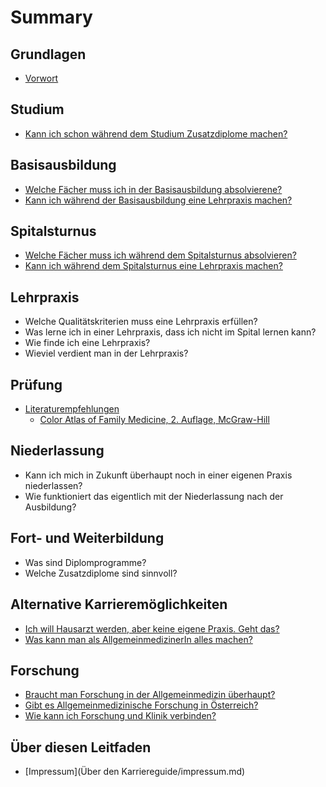 # Summary

## Grundlagen
* [Vorwort](README.md)

## Studium
* [Kann ich schon während dem Studium Zusatzdiplome machen?](kann-ich-schon-während-dem-studium-zusatzdiplome-machen.md)

## Basisausbildung
* [Welche Fächer muss ich in der Basisausbildung absolvierene?](welche-fächer-muss-ich-im-basisjahr-absolvierene.md)
* [Kann ich während der Basisausbildung eine Lehrpraxis machen?](kann-ich-während-dem-basisjahr-eine-lehrpraxis-machen.md)

## Spitalsturnus
* [Welche Fächer muss ich während dem Spitalsturnus absolvieren?](welche-fächer-muss-ich-während-dem-spitalsturnus-absolvieren.md)
* [Kann ich während dem Spitalsturnus eine Lehrpraxis machen?](kann-ich-während-dem-spitalsturnus-eine-lehrpraxis-machen.md)

## Lehrpraxis
* Welche Qualitätskriterien muss eine Lehrpraxis erfüllen?
* Was lerne ich in einer Lehrpraxis, dass ich nicht im Spital lernen kann?
* Wie finde ich eine Lehrpraxis?
* Wieviel verdient man in der Lehrpraxis?

## Prüfung
* [Literaturempfehlungen](literaturempfehlungen.md)
    * [Color Atlas of Family Medicine, 2. Auflage, McGraw-Hill](color-atlas-of-family-medicine-2-auflage-mcgraw-hill.md)

## Niederlassung
* Kann ich mich in Zukunft überhaupt noch in einer eigenen Praxis niederlassen?
* Wie funktioniert das eigentlich mit der Niederlassung nach der Ausbildung?

## Fort- und Weiterbildung
* Was sind Diplomprogramme?
* Welche Zusatzdiplome sind sinnvoll?

## Alternative Karrieremöglichkeiten
* [Ich will Hausarzt werden, aber keine eigene Praxis. Geht das?](ich-will-hausarzt-werden-aber-keine-eigene-praxis-geht-das.md)
* [Was kann man als AllgemeinmedizinerIn alles machen?](was-kann-man-als-allgemeinmedizinerin-alles-machen.md)

## Forschung
* [Braucht man Forschung in der Allgemeinmedizin überhaupt?](braucht-man-forschung-in-der-allgemeinmedizin-überhaupt.md)
* [Gibt es Allgemeinmedizinische Forschung in Österreich?](gibt-es-allgemeinmedizinische-forschung-in-österreich.md)
* [Wie kann ich Forschung und Klinik verbinden?](wie-kann-ich-forschung-und-klinik-verbinden.md)

## Über diesen Leitfaden
* [Impressum](Über den Karriereguide/impressum.md)

